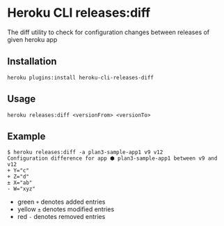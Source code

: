 # Heroku CLI releases:diff

The diff utility to check for configuration changes between releases of given heroku app

## Installation

```
heroku plugins:install heroku-cli-releases-diff
```

## Usage

```
heroku releases:diff <versionFrom> <versionTo>
```

## Example 

```
$ heroku releases:diff -a plan3-sample-app1 v9 v12
Configuration difference for app ⬢ plan3-sample-app1 between v9 and v12
+ Y="c"
+ Z="d"
± X="ab"
- W="xyz"
```

 * green `+` denotes added entries
 * yellow `±` denotes modified entries
 * red `-` denotes removed entries

